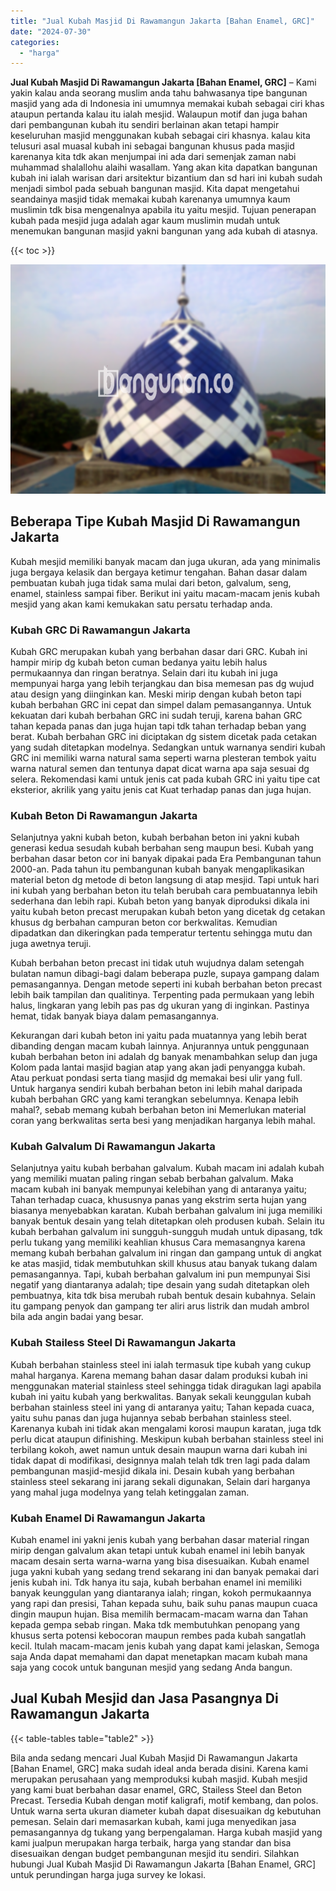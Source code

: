 ```yaml
---
title: "Jual Kubah Masjid Di Rawamangun Jakarta [Bahan Enamel, GRC]"
date: "2024-07-30"
categories: 
  - "harga"
---
```


**Jual Kubah Masjid Di Rawamangun Jakarta \[Bahan Enamel, GRC\]** – Kami yakin kalau anda seorang muslim anda tahu bahwasanya tipe bangunan masjid yang ada di Indonesia ini umumnya memakai kubah sebagai ciri khas ataupun pertanda kalau itu ialah mesjid. Walaupun motif dan juga bahan dari pembangunan kubah itu sendiri berlainan akan tetapi hampir keseluruhan masjid menggunakan kubah sebagai ciri khasnya. kalau kita telusuri asal muasal kubah ini sebagai bangunan khusus pada masjid karenanya kita tdk akan menjumpai ini ada dari semenjak zaman nabi muhammad shalallohu alaihi wasallam. Yang akan kita dapatkan bangunan kubah ini ialah warisan dari arsitektur bizantium dan sd hari ini kubah sudah menjadi simbol pada sebuah bangunan masjid. Kita dapat mengetahui seandainya masjid tidak memakai kubah karenanya umumnya kaum muslimin tdk bisa mengenalnya apabila itu yaitu mesjid. Tujuan penerapan kubah pada mesjid juga adalah agar kaum muslimin mudah untuk menemukan bangunan masjid yakni bangunan yang ada kubah di atasnya.

{{< toc >}}

![Jual Kubah Masjid Di Rawamangun Jakarta [Bahan Enamel, GRC]](/images/jual-kubah-masjid-31.png)

## Beberapa Tipe Kubah Masjid Di Rawamangun Jakarta

Kubah mesjid memiliki banyak macam dan juga ukuran, ada yang minimalis juga bergaya kelasik dan bergaya ketimur tengahan. Bahan dasar dalam pembuatan kubah juga tidak sama mulai dari beton, galvalum, seng, enamel, stainless sampai fiber. Berikut ini yaitu macam-macam jenis kubah mesjid yang akan kami kemukakan satu persatu terhadap anda.

### Kubah GRC Di Rawamangun Jakarta

Kubah GRC merupakan kubah yang berbahan dasar dari GRC. Kubah ini hampir mirip dg kubah beton cuman bedanya yaitu lebih halus permukaannya dan ringan beratnya. Selain dari itu kubah ini juga mempunyai harga yang lebih terjangkau dan bisa memesan pas dg wujud atau design yang diinginkan kan. Meski mirip dengan kubah beton tapi kubah berbahan GRC ini cepat dan simpel dalam pemasangannya. Untuk kekuatan dari kubah berbahan GRC ini sudah teruji, karena bahan GRC tahan kepada panas dan juga hujan tapi tdk tahan terhadap beban yang berat. Kubah berbahan GRC ini diciptakan dg sistem dicetak pada cetakan yang sudah ditetapkan modelnya. Sedangkan untuk warnanya sendiri kubah GRC ini memiliki warna natural sama seperti warna plesteran tembok yaitu warna natural semen dan tentunya dapat dicat warna apa saja sesuai dg selera. Rekomendasi kami untuk jenis cat pada kubah GRC ini yaitu tipe cat eksterior, akrilik yang yaitu jenis cat Kuat terhadap panas dan juga hujan.

### Kubah Beton Di Rawamangun Jakarta

Selanjutnya yakni kubah beton, kubah berbahan beton ini yakni kubah generasi kedua sesudah kubah berbahan seng maupun besi. Kubah yang berbahan dasar beton cor ini banyak dipakai pada Era Pembangunan tahun 2000-an. Pada tahun itu pembangunan kubah banyak mengaplikasikan material beton dg metode di beton langsung di atap mesjid. Tapi untuk hari ini kubah yang berbahan beton itu telah berubah cara pembuatannya lebih sederhana dan lebih rapi. Kubah beton yang banyak diproduksi dikala ini yaitu kubah beton precast merupakan kubah beton yang dicetak dg cetakan khusus dg berbahan campuran beton cor berkwalitas. Kemudian dipadatkan dan dikeringkan pada temperatur tertentu sehingga mutu dan juga awetnya teruji.

Kubah berbahan beton precast ini tidak utuh wujudnya dalam setengah bulatan namun dibagi-bagi dalam beberapa puzle, supaya gampang dalam pemasangannya. Dengan metode seperti ini kubah berbahan beton precast lebih baik tampilan dan qualitinya. Terpenting pada permukaan yang lebih halus, lingkaran yang lebih pas pas dg ukuran yang di inginkan. Pastinya hemat, tidak banyak biaya dalam pemasangannya.

Kekurangan dari kubah beton ini yaitu pada muatannya yang lebih berat dibanding dengan macam kubah lainnya. Anjurannya untuk penggunaan kubah berbahan beton ini adalah dg banyak menambahkan selup dan juga Kolom pada lantai masjid bagian atap yang akan jadi penyangga kubah. Atau perkuat pondasi serta tiang masjid dg memakai besi ulir yang full. Untuk harganya sendiri kubah berbahan beton ini lebih mahal daripada kubah berbahan GRC yang kami terangkan sebelumnya. Kenapa lebih mahal?, sebab memang kubah berbahan beton ini Memerlukan material coran yang berkwalitas serta besi yang menjadikan harganya lebih mahal.

### Kubah Galvalum Di Rawamangun Jakarta

Selanjutnya yaitu kubah berbahan galvalum. Kubah macam ini adalah kubah yang memiliki muatan paling ringan sebab berbahan galvalum. Maka macam kubah ini banyak mempunyai kelebihan yang di antaranya yaitu; Tahan terhadap cuaca, khususnya panas yang ekstrim serta hujan yang biasanya menyebabkan karatan. Kubah berbahan galvalum ini juga memiliki banyak bentuk desain yang telah ditetapkan oleh produsen kubah. Selain itu kubah berbahan galvalum ini sungguh-sungguh mudah untuk dipasang, tdk perlu tukang yang memiliki keahlian khusus Cara memasangnya karena memang kubah berbahan galvalum ini ringan dan gampang untuk di angkat ke atas masjid, tidak membutuhkan skill khusus atau banyak tukang dalam pemasangannya. Tapi, kubah berbahan galvalum ini pun mempunyai Sisi negatif yang diantaranya adalah; tipe desain yang sudah ditetapkan oleh pembuatnya, kita tdk bisa merubah rubah bentuk desain kubahnya. Selain itu gampang penyok dan gampang ter aliri arus listrik dan mudah ambrol bila ada angin badai yang besar.

### Kubah Stailess Steel Di Rawamangun Jakarta

Kubah berbahan stainless steel ini ialah termasuk tipe kubah yang cukup mahal harganya. Karena memang bahan dasar dalam produksi kubah ini menggunakan material stainless steel sehingga tidak diragukan lagi apabila kubah ini yaitu kubah yang berkwalitas. Banyak sekali keunggulan kubah berbahan stainless steel ini yang di antaranya yaitu; Tahan kepada cuaca, yaitu suhu panas dan juga hujannya sebab berbahan stainless steel. Karenanya kubah ini tidak akan mengalami korosi maupun karatan, juga tdk perlu dicat ataupun difinishing. Meskipun kubah berbahan stainless steel ini terbilang kokoh, awet namun untuk desain maupun warna dari kubah ini tidak dapat di modifikasi, designnya malah telah tdk tren lagi pada dalam pembangunan masjid-mesjid dikala ini. Desain kubah yang berbahan stainless steel sekarang ini jarang sekali digunakan, Selain dari harganya yang mahal juga modelnya yang telah ketinggalan zaman.

### Kubah Enamel Di Rawamangun Jakarta

Kubah enamel ini yakni jenis kubah yang berbahan dasar material ringan mirip dengan galvalum akan tetapi untuk kubah enamel ini lebih banyak macam desain serta warna-warna yang bisa disesuaikan. Kubah enamel juga yakni kubah yang sedang trend sekarang ini dan banyak pemakai dari jenis kubah ini. Tdk hanya itu saja, kubah berbahan enamel ini memiliki banyak keunggulan yang diantaranya ialah; ringan, kokoh permukaannya yang rapi dan presisi, Tahan kepada suhu, baik suhu panas maupun cuaca dingin maupun hujan. Bisa memilih bermacam-macam warna dan Tahan kepada gempa sebab ringan. Maka tdk membutuhkan penopang yang khusus serta potensi kebocoran maupun rembes pada kubah sangatlah kecil. Itulah macam-macam jenis kubah yang dapat kami jelaskan, Semoga saja Anda dapat memahami dan dapat menetapkan macam kubah mana saja yang cocok untuk bangunan mesjid yang sedang Anda bangun.

## Jual Kubah Mesjid dan Jasa Pasangnya Di Rawamangun Jakarta

{{< table-tables table="table2" >}}

Bila anda sedang mencari Jual Kubah Masjid Di Rawamangun Jakarta \[Bahan Enamel, GRC\] maka sudah ideal anda berada disini. Karena kami merupakan perusahaan yang memproduksi kubah masjid. Kubah mesjid yang kami buat berbahan dasar enamel, GRC, Stailess Steel dan Beton Precast. Tersedia Kubah dengan motif kaligrafi, motif kembang, dan polos. Untuk warna serta ukuran diameter kubah dapat disesuaikan dg kebutuhan pemesan. Selain dari memasarkan kubah, kami juga menyedikan jasa pemasangannya dg tukang yang berpengalaman. Harga kubah masjid yang kami jualpun merupakan harga terbaik, harga yang standar dan bisa disesuaikan dengan budget pembangunan mesjid itu sendiri. Silahkan hubungi Jual Kubah Masjid Di Rawamangun Jakarta \[Bahan Enamel, GRC\] untuk perundingan harga juga survey ke lokasi.
